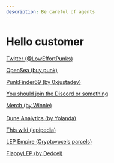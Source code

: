 ```yaml
---
description: Be careful of agents
---
```


# Hello customer

[Twitter (@LowEffortPunks)](https://twitter.com/LowEffortPunks)

[OpenSea (buy punk)](https://opensea.io/collection/low-effort-punks)

[PunkFinder69 (by 0xjustadev)](https://punkfinder69.xyz/)

[You should join the Discord or something](https://twitter.com/search?q=%40loweffortpunks%20discord\&src=typed\_query\&f=top)

[Merch (by Winnie)](https://lepmerch.com/)\
\
[Dune Analytics (by Yolanda)](https://dune.com/yolanda/Low-effort-Punks)

[This wiki (lepipedia)](https://lepipedia.xyz/)

[LEP Empire (Cryptovoxels parcels)](https://www.cryptovoxels.com/play?coords=SW@6502W,70S)

[FlappyLEP (by Dedcel)](https://flappycreator.com/flappy.php?id=62e87353e3d18)
